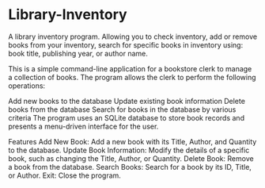 # Library-Inventory
A library inventory program. Allowing you to check inventory, add or remove books from your inventory, search for specific books in inventory using: book title, publishing year, or author name.

This is a simple command-line application for a bookstore clerk to manage a collection of books. The program allows the clerk to perform the following operations:

Add new books to the database
Update existing book information
Delete books from the database
Search for books in the database by various criteria
The program uses an SQLite database to store book records and presents a menu-driven interface for the user.

Features
Add New Book: Add a new book with its Title, Author, and Quantity to the database.
Update Book Information: Modify the details of a specific book, such as changing the Title, Author, or Quantity.
Delete Book: Remove a book from the database.
Search Books: Search for a book by its ID, Title, or Author.
Exit: Close the program.
